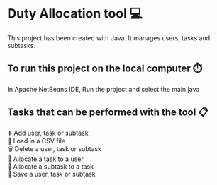 # Duty Allocation tool :computer:

This project has been created with Java. It manages users, tasks and subtasks.

## To run this project on the local computer :stopwatch:

In Apache NetBeans IDE, Run the project and select the main.java

## Tasks that can be performed with the tool :clipboard:

:heavy_plus_sign: Add user, task or subtask\
:open_file_folder: Load in a CSV file\
:wastebasket: Delete a user, task or subtask\
:link: Allocate a task to a user\
:link: Allocate a subtask to a task\
:floppy_disk: Save a user, task or subtask

